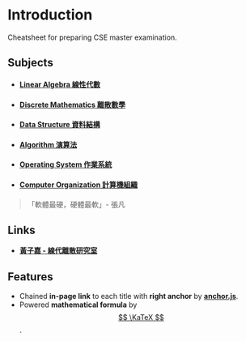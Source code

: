 # Introduction
<!-- notoc -->

Cheatsheet for preparing CSE master examination.

## Subjects
- #### [Linear Algebra 線性代數](LinearAlgebra/README.md)  
- #### [Discrete Mathematics 離散數學](DiscreteMathematics/README.md)  
- #### [Data Structure 資料結構](DataStructure/README.md)  
- #### [Algorithm 演算法](Algorithm/README.md)  
- #### [Operating System 作業系統](OperatingSystem/README.md)  
- #### [Computer Organization 計算機組織](ComputerOrganization/README.md)
> 「軟體最硬，硬體最軟」- 張凡

## Links
- **[黃子嘉 - 線代離散研究室](https://groups.google.com/group/zjhwang "黃子嘉 - 線代離散研究室")**

## Features
- Chained **in-page link** to each title with **right anchor** by **[anchor.js](https://www.bryanbraun.com/anchorjs/)**.
- Powered **mathematical formula** by [$$ \KaTeX $$](https://katex.org/).

